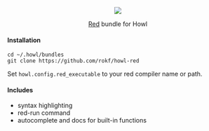 
<p align="center"> <img src="http://static.red-lang.org/red-logo.png"> </p>

<p align="center"> <a href="http://www.red-lang.org/">Red</a> bundle for Howl </p>

#### Installation
```
cd ~/.howl/bundles
git clone https://github.com/rokf/howl-red
```

Set `howl.config.red_executable` to your red compiler name or path.

#### Includes
- syntax highlighting
- red-run command
- autocomplete and docs for built-in functions
